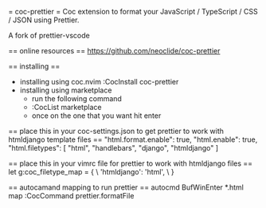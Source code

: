 
= coc-prettier =
Coc extension to format your JavaScript / TypeScript / CSS / JSON using Prettier.

A fork of prettier-vscode

== online resources ==
https://github.com/neoclide/coc-prettier

== installing ==
* installing using coc.nvim
	:CocInstall coc-prettier
* installing using marketplace
	- run the following command
	- :CocList marketplace
	- once on the one that you want hit enter

== place this in your coc-settings.json to get prettier to work with htmldjango template files ==
  "html.format.enable": true,
  "html.enable": true,
  "html.filetypes": [
      "html",
      "handlebars",
      "django",
      "htmldjango"
  ]

== place this in your vimrc file for prettier to work with htmldjango files ==
let g:coc_filetype_map = {
  \ 'htmldjango': 'html',
  \ }

== autocamand mapping to run prettier ==
autocmd BufWinEnter *.html map <c-b> :CocCommand prettier.formatFile <CR>
